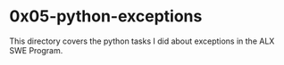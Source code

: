# 0x05-python-exceptions
This directory covers the python tasks I did about exceptions in the ALX SWE
Program.
